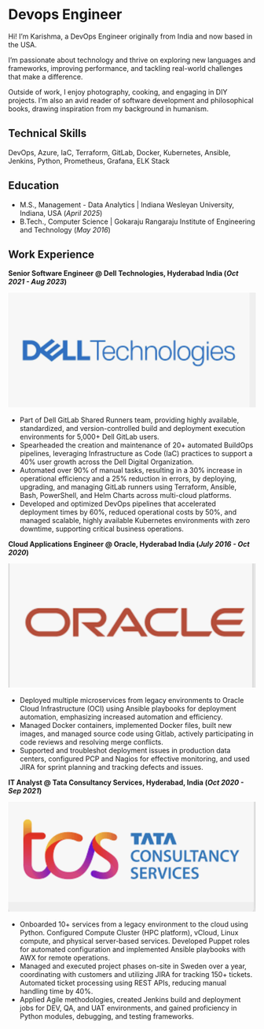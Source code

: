 # Devops Engineer

Hi! I’m Karishma, a DevOps Engineer originally from India and now based in the USA.

I’m passionate about technology and thrive on exploring new languages and frameworks, improving performance, and tackling real-world challenges that make a difference.

Outside of work, I enjoy photography, cooking, and engaging in DIY projects. I’m also an avid reader of software development and philosophical books, drawing inspiration from my background in humanism.

## Technical Skills
DevOps, Azure, IaC, Terraform, GitLab, Docker, Kubernetes, Ansible, Jenkins, Python, Prometheus, Grafana, ELK Stack

## Education
- M.S., Management - Data Analytics | Indiana Wesleyan University, Indiana, USA (_April 2025_)	 			        		
- B.Tech., Computer Science | Gokaraju Rangaraju Institute of Engineering and Technology (_May 2016_)

## Work Experience
**Senior Software Engineer @ Dell Technologies, Hyderabad India (_Oct 2021 - Aug 2023_)**


![Dell](/assets/img/dell.png)
- Part of Dell GitLab Shared Runners team, providing highly available, standardized, and version-controlled build and deployment execution environments for 5,000+ Dell GitLab users.
- Spearheaded the creation and maintenance of 20+ automated BuildOps pipelines, leveraging Infrastructure as Code (IaC) practices to support a 40% user growth across the Dell Digital Organization.
- Automated over 90% of manual tasks, resulting in a 30% increase in operational efficiency and a 25% reduction in errors, by deploying, upgrading, and managing GitLab runners using Terraform, Ansible, Bash, PowerShell, and Helm Charts across multi-cloud platforms.
- Developed and optimized DevOps pipelines that accelerated deployment times by 60%, reduced operational costs by 50%, and managed scalable, highly available Kubernetes environments with zero downtime, supporting critical business operations.

**Cloud Applications Engineer @ Oracle, Hyderabad India (_July 2016 - Oct 2020_)**

![Oracle](/assets/img/oracle.png)
- Deployed multiple microservices from legacy environments to Oracle Cloud Infrastructure (OCI) using Ansible playbooks for deployment automation, emphasizing increased automation and efficiency.
- Managed Docker containers, implemented Docker files, built new images, and managed source code using Gitlab, actively participating in code reviews and resolving merge conflicts.
- Supported and troubleshot deployment issues in production data centers, configured PCP and Nagios for effective monitoring, and used JIRA for sprint planning and tracking defects and issues.

**IT Analyst @ Tata Consultancy Services, Hyderabad, India (_Oct 2020 - Sep 2021_)**

![Tcs](/assets/img/tcs.png)
- Onboarded 10+ services from a legacy environment to the cloud using Python. Configured Compute Cluster (HPC platform), vCloud, Linux compute, and physical server-based services. Developed Puppet roles for automated configuration and implemented Ansible playbooks with AWX for remote operations.
- Managed and executed project phases on-site in Sweden over a year, coordinating with customers and utilizing JIRA for tracking 150+ tickets. Automated ticket processing using REST APIs, reducing manual handling time by 40%.
- Applied Agile methodologies, created Jenkins build and deployment jobs for DEV, QA, and UAT environments, and gained proficiency in Python modules, debugging, and testing frameworks.

<!---
#<code style="color : aqua">Technical Skills</code>
## Projects
### Data-Driven EEG Band Discovery with Decision Trees
[Publication](https://www.mdpi.com/1424-8220/22/8/3048)

Developed objective strategy for discovering optimal EEG bands based on signal power spectra using **Python**. This data-driven approach led to better characterization of the underlying power spectrum by identifying bands that outperformed the more commonly used band boundaries by a factor of two. The proposed method provides a fully automated and flexible approach to capturing key signal components and possibly discovering new indices of brain activity.

![EEG Band Discovery](/assets/img/eeg_band_discovery.jpeg)

### Decoding Physical and Cognitive Impacts of Particulate Matter Concentrations at Ultra-Fine Scales
[Publication](https://www.mdpi.com/1424-8220/22/11/4240)

Used **Matlab** to train over 100 machine learning models which estimated particulate matter concentrations based on a suite of over 300 biometric variables. We found biometric variables can be used to accurately estimate particulate matter concentrations at ultra-fine spatial scales with high fidelity (r2 = 0.91) and that smaller particles are better estimated than larger ones. Inferring environmental conditions solely from biometric measurements allows us to disentangle key interactions between the environment and the body.

![Bike Study](/assets/img/bike_study.jpeg)

## Talks & Lectures
- Causality: The new science of an old question - GSP Seminar, Fall 2021
- Guest Lecture: Dimensionality Reduction - Big Data and Machine Learning for Scientific Discovery (PHYS 5336), Spring 2021
- Guest Lecture: Fourier and Wavelet Transforms - Scientific Computing (PHYS 5315), Fall 2020
- A Brief Introduction to Optimization - GSP Seminar, Fall 2019
- Weeks of Welcome Poster Competition - UTD, Fall 2019
- A Brief Introduction to Networks - GSP Seminar, Spring 2019

- [Data Science YouTube](https://www.youtube.com/channel/UCa9gErQ9AE5jT2DZLjXBIdA)

## Publications
1. Talebi S., Lary D.J., Wijeratne L. OH., and Lary, T. Modeling Autonomic Pupillary Responses from External Stimuli Using Machine Learning (2019). DOI: 10.26717/BJSTR.2019.20.003446
2. Wijeratne, L.O.; Kiv, D.R.; Aker, A.R.; Talebi, S.; Lary, D.J. Using Machine Learning for the Calibration of Airborne Particulate Sensors. Sensors 2020, 20, 99.
3. Lary, D.J.; Schaefer, D.; Waczak, J.; Aker, A.; Barbosa, A.; Wijeratne, L.O.H.; Talebi, S.; Fernando, B.; Sadler, J.; Lary, T.; Lary, M.D. Autonomous Learning of New Environments with a Robotic Team Employing Hyper-Spectral Remote Sensing, Comprehensive In-Situ Sensing and Machine Learning. Sensors 2021, 21, 2240. https://doi.org/10.3390/s21062240
4. Zhang, Y.; Wijeratne, L.O.H.; Talebi, S.; Lary, D.J. Machine Learning for Light Sensor Calibration. Sensors 2021, 21, 6259. https://doi.org/10.3390/s21186259
5. Talebi, S.; Waczak, J.; Fernando, B.; Sridhar, A.; Lary, D.J. Data-Driven EEG Band Discovery with Decision Trees. Preprints 2022, 2022030145 (doi: 10.20944/preprints202203.0145.v1).
6. Fernando, B.A.; Sridhar, A.; Talebi, S.; Waczak, J.; Lary, D.J. Unsupervised Blink Detection Using Eye Aspect Ratio Values. Preprints 2022, 2022030200 (doi: 10.20944/preprints202203.0200.v1).
7. Talebi, S. et al. Decoding Physical and Cognitive Impacts of PM Concentrations at Ultra-fine Scales, 29 March 2022, PREPRINT (Version 1) available at Research Square [https://doi.org/10.21203/rs.3.rs-1499191/v1]
8. Lary, D.J. et al. (2022). Machine Learning, Big Data, and Spatial Tools: A Combination to Reveal Complex Facts That Impact Environmental Health. In: Faruque, F.S. (eds) Geospatial Technology for Human Well-Being and Health. Springer, Cham. https://doi.org/10.1007/978-3-030-71377-5_12
9. Wijerante, L.O.H. et al. (2022). Advancement in Airborne Particulate Estimation Using Machine Learning. In: Faruque, F.S. (eds) Geospatial Technology for Human Well-Being and Health. Springer, Cham. https://doi.org/10.1007/978-3-030-71377-5_13

- [Data Science Blog](https://medium.com/@shawhin)
-->